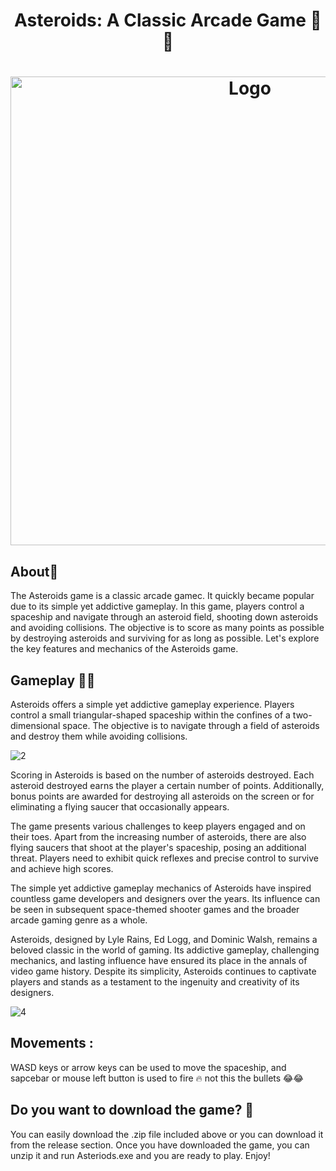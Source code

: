
<h1 align="center" >Asteroids: A Classic Arcade Game 🚀🌑</h1>

<h1 align="center" ><img src="https://github.com/MANISH-SAHANI/Asteroids-Game/assets/91081774/5e0828f2-a99c-4987-835b-2a6d9602a274" alt="Logo" width="750" /></h1>

<h2> About🚀</h2>
The Asteroids game is a classic arcade gamec. It quickly became popular due to its simple yet addictive gameplay. In this game, players control a spaceship and navigate through an asteroid field, shooting down asteroids and avoiding collisions. The objective is to score as many points as possible by destroying asteroids and surviving for as long as possible. Let's explore the key features and mechanics of the Asteroids game.

<h2> Gameplay 🚀🌑</h2>
Asteroids offers a simple yet addictive gameplay experience. Players control a small triangular-shaped spaceship within the confines of a two-dimensional space. The objective is to navigate through a field of asteroids and destroy them while avoiding collisions.

![2](https://github.com/MANISH-SAHANI/Asteroids-Game/assets/91081774/7a939a88-dd2d-489d-a17c-f65b4f7cd4b8)


Scoring in Asteroids is based on the number of asteroids destroyed. Each asteroid destroyed earns the player a certain number of points. Additionally, bonus points are awarded for destroying all asteroids on the screen or for eliminating a flying saucer that occasionally appears.

The game presents various challenges to keep players engaged and on their toes. Apart from the increasing number of asteroids, there are also flying saucers that shoot at the player's spaceship, posing an additional threat. Players need to exhibit quick reflexes and precise control to survive and achieve high scores.

The simple yet addictive gameplay mechanics of Asteroids have inspired countless game developers and designers over the years. Its influence can be seen in subsequent space-themed shooter games and the broader arcade gaming genre as a whole.

Asteroids, designed by Lyle Rains, Ed Logg, and Dominic Walsh, remains a beloved classic in the world of gaming. Its addictive gameplay, challenging mechanics, and lasting influence have ensured its place in the annals of video game history. Despite its simplicity, Asteroids continues to captivate players and stands as a testament to the ingenuity and creativity of its designers.


![4](https://github.com/MANISH-SAHANI/Asteroids-Game/assets/91081774/58c1f8d9-a004-4906-92d9-795b4e82deb0)


<h2> Movements :</h2>
WASD keys or arrow keys can be used to move the spaceship, and sapcebar or mouse left button is used to fire ‎️‍🔥 not this the bullets 😂😂

<h2> Do you want to download the game? 💫 </h2>

You can easily download the .zip file included above or you can download it from the release section. Once you have downloaded the game, you can unzip it and run Asteriods.exe and you are ready to play. Enjoy!
